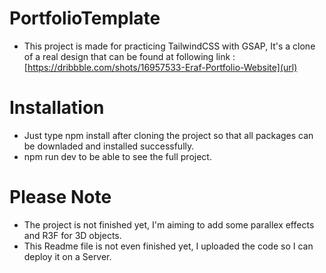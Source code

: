 # PortfolioTemplate
- This project is made for practicing TailwindCSS with GSAP, It's a clone of a real design that can be found at following link : 
[https://dribbble.com/shots/16957533-Eraf-Portfolio-Website](url)

# Installation 
- Just type npm install after cloning the project so that all packages can be downladed and installed successfully.
- npm run dev to be able to see the full project.
# Please Note
- The project is not finished yet, I'm aiming to add some parallex effects and R3F for 3D objects.
- This Readme file is not even finished yet, I uploaded the code so I can deploy it on a Server.
